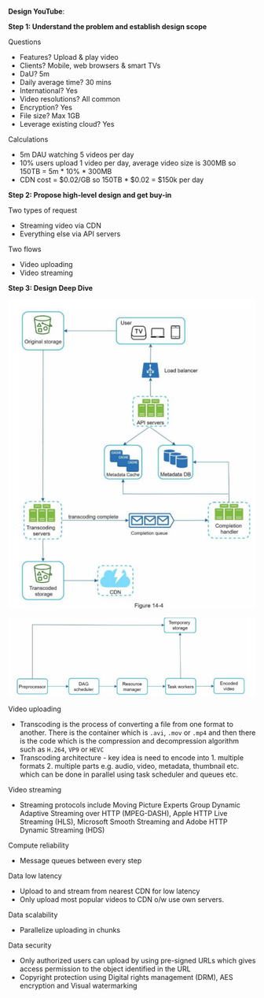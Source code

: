 **Design YouTube**:

**Step 1: Understand the problem and establish design scope**

Questions
* Features? Upload & play video
* Clients? Mobile, web browsers & smart TVs
* DaU? 5m
* Daily average time? 30 mins
* International? Yes
* Video resolutions? All common
* Encryption? Yes
* File size? Max 1GB
* Leverage existing cloud? Yes

Calculations
* 5m DAU watching 5 videos per day
* 10% users upload 1 video per day, average video size is 300MB so 150TB = 5m * 10% * 300MB
* CDN cost = $0.02/GB so 150TB * $0.02 = $150k per day

**Step 2: Propose high-level design and get buy-in**

Two types of request
* Streaming video via CDN
* Everything else via API servers

Two flows
* Video uploading
* Video streaming

**Step 3: Design Deep Dive**

![image info](./../../../images/youtube.png)

![image info](./../../../images/video_transcoding.png)

Video uploading
* Transcoding is the process of converting a file from one format to another. There is the container which is `.avi`, `.mov` or `.mp4` and then there is the code which is the compression and decompression algorithm such as `H.264`, `VP9` or `HEVC`
* Transcoding architecture - key idea is need to encode into 1. multiple formats 2. multiple parts e.g. audio, video, metadata, thumbnail etc. which can be done in parallel using task scheduler and queues etc.

Video streaming
* Streaming protocols include Moving Picture Experts Group Dynamic Adaptive Streaming over HTTP (MPEG-DASH), Apple HTTP Live Streaming (HLS), Microsoft Smooth Streaming and Adobe HTTP Dynamic Streaming (HDS)

Compute reliability
* Message queues between every step

Data low latency
* Upload to and stream from nearest CDN for low latency
* Only upload most popular videos to CDN o/w use own servers.

Data scalability
* Parallelize uploading in chunks

Data security
* Only authorized users can upload by using pre-signed URLs which gives access permission to the object identified in the URL
* Copyright protection using Digital rights management (DRM), AES encryption and Visual watermarking
